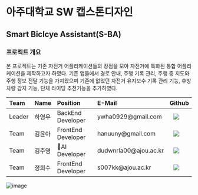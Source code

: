 # 아주대학교 SW 캡스톤디자인
## Smart Biclcye Assistant(S-BA)


### 프로젝트 개요
본 프로젝트는 기존 자전거 어플리케이션들의 장점을 모아 자전거에 특화된 통합 어플리케이션을 제작하고자 하였다. 기존 앱들에서 경로 안내, 주행 기록 관리, 주행 중 지도와 주행 정보 전달 기능을 가져왔으며 기존에 없었던 자전거 유지보수 기록 관리 기능, 후방 차량 감지 기능, 단체 라이딩 추천기능을 추가하였다.


 <table align="center">
<thead>
<tr>
<th style="text-align:left">Team</th>
<th style="text-align:left">Name</th>
<th style="text-align:left">Position</th>
<th style="text-align:left">E-Mail</th>
<th style="text-align:left">Github</th>
</tr> 
</thead>
<tbody>
<tr>
<td style="text-align:left">Leader</td>
<td style="text-align:left">하영우</td>
<td style="text-align:left">BackEnd Developer</td>
<td style="text-align:left">ywha0929@gmail.com</td>
<td style="text-align:left"><a href="https://github.com/ywha0929">
<img src="http://img.shields.io/badge/ywha0929-655ced?style=social&logo=github" style="height : auto; margin-left : 10px; margin-right : 10px;"/>
</a></td> 
</tr>
     <tr>
<td style="text-align:left">Team</td>
<td style="text-align:left">김윤아</td>
<td style="text-align:left">FrontEnd Developer</td>
<td style="text-align:left">hanuuny@gmail.com</td>
<td style="text-align:left"><a href="https://github.com/anttiey">
<img src="http://img.shields.io/badge/hanuuny-655ced?style=social&logo=github&color=informational" style="height : auto; margin-left : 10px; margin-right : 10px;"/>
</a></td>
</tr>
<tr>
<td style="text-align:left">Team</td>
<td style="text-align:left">김주영</td>
<td style="text-align:left">AI Developer</td>
<td style="text-align:left">dudwnrla00@ajou.ac.kr</td>
<td style="text-align:left"><a href="https://github.com/kimjuyoung00">
<img src="http://img.shields.io/badge/kimjuyoung00-655ced?style=social&logo=github&color=informational" style="height : auto; margin-left : 10px; margin-right : 10px;"/>
</a></td>
</tr>
 <tr>
<td style="text-align:left">Team</td>
<td style="text-align:left">정희수</td>
<td style="text-align:left">FrontEnd Developer</td>
<td style="text-align:left">s007kk@ajou.ac.kr</td>
<td style="text-align:left"><a href="https://github.com/heeeeee0129">
<img src="http://img.shields.io/badge/heeeeee0129-655ced?style=social&logo=github&color=informational" style="height : auto; margin-left : 10px; margin-right : 10px;"/>
</a></td>
</tr>
</tbody>
</table>



![image](https://github.com/Smart-Bicycle-Assistant/.github/assets/86648265/d6596678-9689-447f-b719-ef1012fe80fe)




